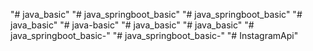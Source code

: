 "# java_basic" 
"# java_springboot_basic" 
"# java_springboot_basic" 
"# java_basic" 
"# java-basic" 
"# java_basic" 
"# java_basic" 
"# java_springboot_basic-" 
"# java_springboot_basic-" 
"# InstagramApi" 
